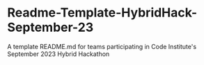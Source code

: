# Readme-Template-HybridHack-September-23
A template README.md for teams participating in Code Institute's September 2023 Hybrid Hackathon
